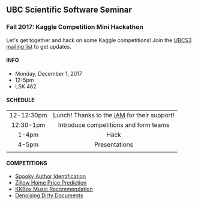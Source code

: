 ## UBC Scientific Software Seminar

### Fall 2017: Kaggle Competition Mini Hackathon

Let's get together and hack on some Kaggle competitions! Join the [UBCS3 mailing list](https://survey.ubc.ca/s/ubcs3-mailing-list/) to get updates.

#### INFO

* Monday, December 1, 2017
* 12-5pm
* LSK 462

#### SCHEDULE

| | |
| :-: | :-: |
| 12-12:30pm | Lunch! Thanks to the [IAM](http://www.iam.ubc.ca/) for their support! |
| 12:30-1pm | Introduce competitions and form teams |
| 1-4pm | Hack |
| 4-5pm | Presentations |
| | |

#### COMPETITIONS

* [Spooky Author Identification](https://www.kaggle.com/c/spooky-author-identification)
* [Zillow Home Price Prediction](https://www.kaggle.com/c/zillow-prize-1)
* [KKBox Music Recommendation](https://www.kaggle.com/c/kkbox-music-recommendation-challenge)
* [Denoising Dirty Documents](https://www.kaggle.com/c/denoising-dirty-documents/)
